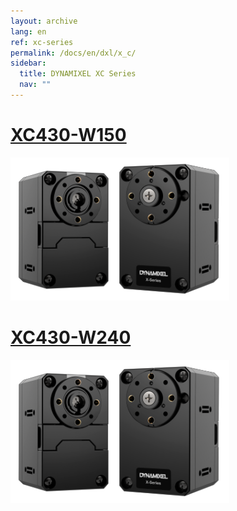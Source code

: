 ```yaml
---
layout: archive
lang: en
ref: xc-series
permalink: /docs/en/dxl/x_c/
sidebar:
  title: DYNAMIXEL XC Series
  nav: ""
---
```



# [XC430-W150](/docs/en/dxl/x/xc430-w150/)

[![](/assets/images/dxl/x/xc430_product.png)](/docs/en/dxl/x/xc430-w150/)

# [XC430-W240](/docs/en/dxl/x/xc430-w240/)

[![](/assets/images/dxl/x/xc430_product.png)](/docs/en/dxl/x/xc430-w240/)
